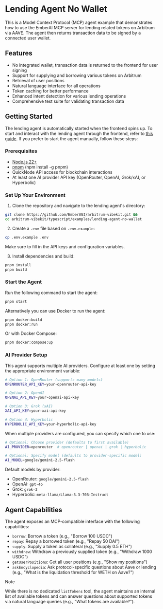 # Lending Agent No Wallet

This is a Model Context Protocol (MCP) agent example that demonstrates how to use the EmberAI MCP server for lending related tokens on Arbitrum via AAVE. The agent then returns transaction data to be signed by a connected user wallet.

## Features

- No integrated wallet, transaction data is returned to the frontend for user signing
- Support for supplying and borrowing various tokens on Arbitrum
- Retrieval of user positions
- Natural language interface for all operations
- Token caching for better performance
- Enhanced intent detection for various lending operations
- Comprehensive test suite for validating transaction data

## Getting Started

The lending agent is automatically started when the frontend spins up. To start and interact with the lending agent through the frontend, refer to [this guide](https://github.com/EmberAGI/arbitrum-vibekit/tree/main/typescript/clients/web#quickstart). If you prefer to start the agent manually, follow these steps:

### Prerequisites

- [Node.js 22+](https://nodejs.org/)
- [pnpm](https://pnpm.io/) (npm install -g pnpm)
- QuickNode API access for blockchain interactions
- At least one AI provider API key (OpenRouter, OpenAI, Grok/xAI, or Hyperbolic)

### Set Up Your Environment

1. Clone the repository and navigate to the lending agent's directory:

```bash
git clone https://github.com/EmberAGI/arbitrum-vibekit.git &&
cd arbitrum-vibekit/typescript/examples/lending-agent-no-wallet

```

2. Create a `.env` file based on `.env.example`:

```bash
cp .env.example .env
```

Make sure to fill in the API keys and configuration variables.

3. Install dependencies and build:

```bash
pnpm install
pnpm build
```

### Start the Agent

Run the following command to start the agent:

```bash
pnpm start
```

Alternatively you can use Docker to run the agent:

```bash
pnpm docker:build
pnpm docker:run
```

Or with Docker Compose:

```bash
pnpm docker:compose:up
```

### AI Provider Setup

This agent supports multiple AI providers. Configure at least one by setting the appropriate environment variable:

```bash
# Option 1: OpenRouter (supports many models)
OPENROUTER_API_KEY=your-openrouter-api-key

# Option 2: OpenAI
OPENAI_API_KEY=your-openai-api-key

# Option 3: Grok (xAI)
XAI_API_KEY=your-xai-api-key

# Option 4: Hyperbolic
HYPERBOLIC_API_KEY=your-hyperbolic-api-key
```

When multiple providers are configured, you can specify which one to use:

```bash
# Optional: Choose provider (defaults to first available)
AI_PROVIDER=openrouter  # openrouter | openai | grok | hyperbolic

# Optional: Specify model (defaults to provider-specific model)
AI_MODEL=google/gemini-2.5-flash
```

Default models by provider:

- OpenRouter: `google/gemini-2.5-flash`
- OpenAI: `gpt-4o`
- Grok: `grok-3`
- Hyperbolic: `meta-llama/Llama-3.3-70B-Instruct`

## Agent Capabilities

The agent exposes an MCP-compatible interface with the following capabilities:

- `borrow`: Borrow a token (e.g., "Borrow 100 USDC")
- `repay`: Repay a borrowed token (e.g., "Repay 50 DAI")
- `supply`: Supply a token as collateral (e.g., "Supply 0.5 ETH")
- `withdraw`: Withdraw a previously supplied token (e.g., "Withdraw 1000 USDC")
- `getUserPositions`: Get all user positions (e.g., "Show my positions")
- `askEncyclopedia`: Ask protocol-specific questions about Aave or lending (e.g., "What is the liquidation threshold for WETH on Aave?")

> [!NOTE]
> While there is no dedicated `listTokens` tool, the agent maintains an internal list of available tokens and can answer questions about supported tokens via natural language queries (e.g., "What tokens are available?").
